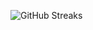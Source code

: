 ![GitHub Streaks](https://github-streaks-mqc9.onrender.com/streak/happilli/image?theme=midnight&cache_bust=1743833716&lang=ja)
